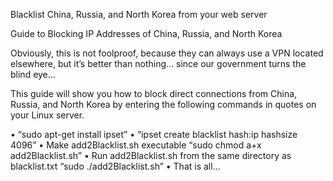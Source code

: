 Blacklist China, Russia, and North Korea from your web server

Guide to Blocking IP Addresses of China, Russia, and North Korea

Obviously, this is not foolproof, because they can always use a VPN located elsewhere, but it’s better than nothing… since our government turns the blind eye...

This guide will show you how to block direct connections from China, Russia, and North Korea by entering the following commands in quotes on your Linux server.

• “sudo apt-get install ipset”
• “ipset create blacklist hash:ip hashsize 4096”
• Make add2Blacklist.sh executable “sudo chmod a+x add2Blacklist.sh”
• Run add2Blacklist.sh from the same directory as blacklist.txt “sudo ./add2Blacklist.sh”
• That is all...

